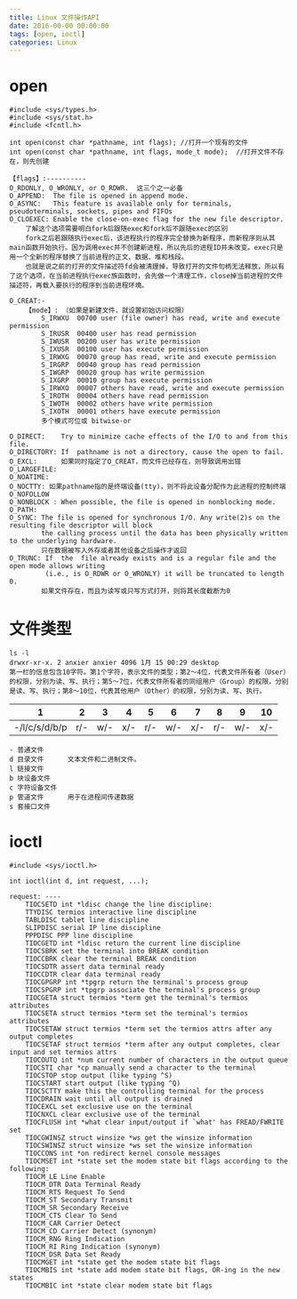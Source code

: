 ```yaml
---
title: Linux 文件操作API
date: 2016-00-00 00:00:00
tags: [open, ioctl]
categories: Linux
---
```


# open

    #include <sys/types.h>
    #include <sys/stat.h>
    #include <fcntl.h>

    int open(const char *pathname, int flags); //打开一个现有的文件
    int open(const char *pathname, int flags, mode_t mode);  //打开文件不存在，则先创建
    
    【flags】:----------
    O_RDONLY, O_WRONLY, or O_RDWR.  这三个之一必备
    O_APPEND:  The file is opened in append mode.
    O_ASYNC:   This feature is available only for terminals, pseudoterminals, sockets, pipes and FIFOs 
    O_CLOEXEC: Enable the close-on-exec flag for the new file descriptor.
        了解这个选项需要明白fork后跟随exec和fork后不跟随exec的区别
        fork之后若跟随执行exec后，该进程执行的程序完全替换为新程序，而新程序则从其main函数开始执行。因为调用exec并不创建新进程，所以先后的进程ID并未改变。exec只是用一个全新的程序替换了当前进程的正文、数据、堆和栈段。
        也就是说之前的打开的文件描述符fd会被清理掉，导致打开的文件句柄无法释放，所以有了这个选项，在当前进程执行exec族函数时，会先做一个清理工作，close掉当前进程的文件描述符，再载入要执行的程序到当前进程环境。

    O_CREAT:-
        【mode】: （如果是新建文件，就设置初始访问权限）
            S_IRWXU  00700 user (file owner) has read, write and execute permission
            S_IRUSR  00400 user has read permission
            S_IWUSR  00200 user has write permission
            S_IXUSR  00100 user has execute permission
            S_IRWXG  00070 group has read, write and execute permission
            S_IRGRP  00040 group has read permission
            S_IWGRP  00020 group has write permission
            S_IXGRP  00010 group has execute permission
            S_IRWXO  00007 others have read, write and execute permission
            S_IROTH  00004 others have read permission
            S_IWOTH  00002 others have write permission
            S_IXOTH  00001 others have execute permission
            多个模式可位或 bitwise-or

    O_DIRECT:    Try to minimize cache effects of the I/O to and from this file.
    O_DIRECTORY: If  pathname is not a directory, cause the open to fail.
    O_EXCL:      如果同时指定了O_CREAT，而文件已经存在，则导致调用出错
    O_LARGEFILE: 
    O_NOATIME:   
    O_NOCTTY: 如果pathname指的是终端设备(tty)，则不将此设备分配作为此进程的控制终端
    O_NOFOLLOW
    O_NONBLOCK : When possible, the file is opened in nonblocking mode.
    O_PATH: 
    O_SYNC: The file is opened for synchronous I/O. Any write(2)s on the resulting file descriptor will block  
            the calling process until the data has been physically written to the underlying hardware.
            只在数据被写入外存或者其他设备之后操作才返回
    O_TRUNC: If  the  file already exists and is a regular file and the open mode allows writing
             (i.e., is O_RDWR or O_WRONLY) it will be truncated to length 0.
            如果文件存在，而且为读写或只写方式打开，则将其长度截断为0
    

# 文件类型
    ls -l
    drwxr-xr-x. 2 anxier anxier 4096 1月 15 00:29 desktop
    第一栏的信息包含10字符。第1个字符，表示文件的类型；第2～4位，代表文件所有者（User）的权限，分别为读、写、执行；第5～7位，代表文件所有者的同组用户（Group）的权限，分别是读、写、执行；第8～10位，代表其他用户（Other）的权限，分别为读、写、执行。


|       1       |   2   |   3   |   4   |   5   |   6   |   7   |   8   |   9   |   10  |
|---------------|-------|-------|-------|-------|-------|-------|-------|-------|-------|
| -/l/c/s/d/b/p |   r/- |  w/-  |  x/-  |   r/- |  w/-  |  x/-  |   r/- |  w/-  |  x/-  |

    - 普通文件
    d 目录文件      文本文件和二进制文件。
    l 链接文件
    b 块设备文件
    c 字符设备文件
    p 管道文件      用于在进程间传递数据
    s 套接口文件


# ioctl

    #include <sys/ioctl.h>
    
    int ioctl(int d, int request, ...);

    request: ----
        TIOCSETD int *ldisc change the line discipline:
        TTYDISC termios interactive line discipline
        TABLDISC tablet line discipline
        SLIPDISC serial IP line discipline
        PPPDISC PPP line discipline
        TIOCGETD int *ldisc return the current line discipline
        TIOCSBRK set the terminal into BREAK condition
        TIOCCBRK clear the terminal BREAK condition
        TIOCSDTR assert data terminal ready
        TIOCCDTR clear data terminal ready
        TIOCGPGRP int *tpgrp return the terminal's process group
        TIOCSPGRP int *tpgrp associate the terminal's process group
        TIOCGETA struct termios *term get the terminal's termios attributes
        TIOCSETA struct termios *term set the terminal's termios attributes
        TIOCSETAW struct termios *term set the termios attrs after any output completes
        TIOCSETAF struct termios *term after any output completes, clear input and set termios attrs
        TIOCOUTQ int *num current number of characters in the output queue
        TIOCSTI char *cp manually send a character to the terminal
        TIOCSTOP stop output (like typing ^S)
        TIOCSTART start output (like typing ^Q)
        TIOCSCTTY make this the controlling terminal for the process
        TIOCDRAIN wait until all output is drained
        TIOCEXCL set exclusive use on the terminal
        TIOCNXCL clear exclusive use of the terminal
        TIOCFLUSH int *what clear input/output if `what' has FREAD/FWRITE set
        TIOCGWINSZ struct winsize *ws get the winsize information
        TIOCSWINSZ struct winsize *ws set the winsize information
        TIOCCONS int *on redirect kernel console messages
        TIOCMSET int *state set the modem state bit flags according to the following:
        TIOCM_LE Line Enable
        TIOCM_DTR Data Terminal Ready
        TIOCM_RTS Request To Send
        TIOCM_ST Secondary Transmit
        TIOCM_SR Secondary Receive
        TIOCM_CTS Clear To Send
        TIOCM_CAR Carrier Detect
        TIOCM_CD Carrier Detect (synonym)
        TIOCM_RNG Ring Indication
        TIOCM_RI Ring Indication (synonym)
        TIOCM_DSR Data Set Ready
        TIOCMGET int *state get the modem state bit flags
        TIOCMBIS int *state add modem state bit flags, OR-ing in the new states
        TIOCMBIC int *state clear modem state bit flags


